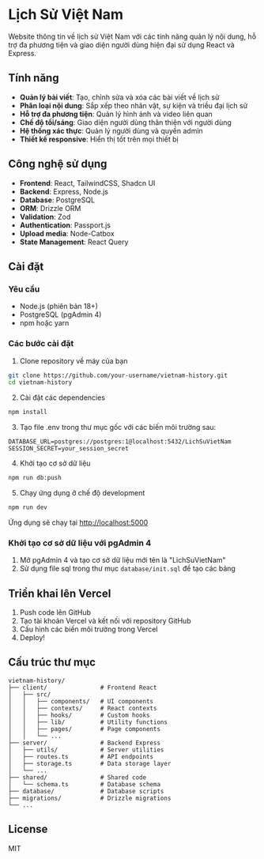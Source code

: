 # Lịch Sử Việt Nam

Website thông tin về lịch sử Việt Nam với các tính năng quản lý nội dung, hỗ trợ đa phương tiện và giao diện người dùng hiện đại sử dụng React và Express.

## Tính năng

- **Quản lý bài viết**: Tạo, chỉnh sửa và xóa các bài viết về lịch sử
- **Phân loại nội dung**: Sắp xếp theo nhân vật, sự kiện và triều đại lịch sử
- **Hỗ trợ đa phương tiện**: Quản lý hình ảnh và video liên quan
- **Chế độ tối/sáng**: Giao diện người dùng thân thiện với người dùng
- **Hệ thống xác thực**: Quản lý người dùng và quyền admin
- **Thiết kế responsive**: Hiển thị tốt trên mọi thiết bị

## Công nghệ sử dụng

- **Frontend**: React, TailwindCSS, Shadcn UI
- **Backend**: Express, Node.js
- **Database**: PostgreSQL
- **ORM**: Drizzle ORM
- **Validation**: Zod
- **Authentication**: Passport.js
- **Upload media**: Node-Catbox
- **State Management**: React Query

## Cài đặt

### Yêu cầu

- Node.js (phiên bản 18+)
- PostgreSQL (pgAdmin 4)
- npm hoặc yarn

### Các bước cài đặt

1. Clone repository về máy của bạn
```bash
git clone https://github.com/your-username/vietnam-history.git
cd vietnam-history
```

2. Cài đặt các dependencies
```bash
npm install
```

3. Tạo file .env trong thư mục gốc với các biến môi trường sau:
```
DATABASE_URL=postgres://postgres:1@localhost:5432/LichSuVietNam
SESSION_SECRET=your_session_secret
```

4. Khởi tạo cơ sở dữ liệu
```bash
npm run db:push
```

5. Chạy ứng dụng ở chế độ development
```bash
npm run dev
```

Ứng dụng sẽ chạy tại [http://localhost:5000](http://localhost:5000)

### Khởi tạo cơ sở dữ liệu với pgAdmin 4

1. Mở pgAdmin 4 và tạo cơ sở dữ liệu mới tên là "LichSuVietNam"
2. Sử dụng file sql trong thư mục `database/init.sql` để tạo các bảng

## Triển khai lên Vercel

1. Push code lên GitHub
2. Tạo tài khoản Vercel và kết nối với repository GitHub
3. Cấu hình các biến môi trường trong Vercel
4. Deploy!

## Cấu trúc thư mục

```
vietnam-history/
├── client/               # Frontend React
│   ├── src/              
│   │   ├── components/   # UI components
│   │   ├── contexts/     # React contexts
│   │   ├── hooks/        # Custom hooks
│   │   ├── lib/          # Utility functions
│   │   ├── pages/        # Page components
│   │   └── ...
├── server/               # Backend Express
│   ├── utils/            # Server utilities
│   ├── routes.ts         # API endpoints
│   ├── storage.ts        # Data storage layer
│   └── ...
├── shared/               # Shared code
│   └── schema.ts         # Database schema
├── database/             # Database scripts
├── migrations/           # Drizzle migrations
└── ...
```

## License

MIT